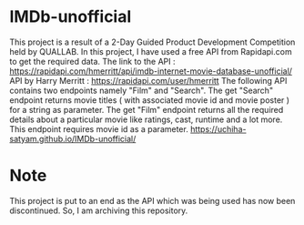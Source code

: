 # IMDb-unofficial
This project is a result of a 2-Day Guided Product  Development Competition held by QUALLAB. In this project, I have used a free API from Rapidapi.com to get the required data.
The link to the API : https://rapidapi.com/hmerritt/api/imdb-internet-movie-database-unofficial/
API by Harry Merritt : https://rapidapi.com/user/hmerritt
The following API contains two endpoints namely "Film" and "Search".
The get "Search" endpoint returns movie titles ( with associated movie id and movie poster ) for a string as parameter.
The get "Film" endpoint returns all the required details about a particular movie like ratings, cast, runtime and a lot more. This endpoint requires movie id as a parameter.
https://uchiha-satyam.github.io/IMDb-unofficial/

# Note
This project is put to an end as the API which was being used has now been discontinued. So, I am archiving this repository.
